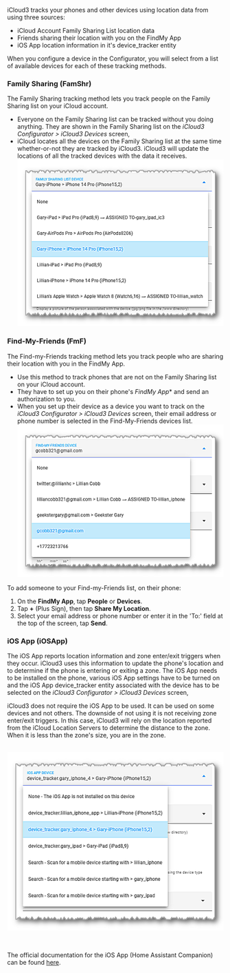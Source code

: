 iCloud3 tracks your phones and other devices using location data from using three sources:

- iCloud Account Family Sharing List location data
- Friends sharing their location with you on the FindMy App
- iOS App location information in it's device_tracker entity

When you configure a device in the Configurator, you will select from a list of available devices for each of these tracking methods.

### Family Sharing (FamShr)

The Family Sharing tracking method lets you track people on the Family Sharing list on your iCloud account.

- Everyone on the Family Sharing list can be tracked without you doing anything. They are shown in the Family Sharing list on the *iCloud3 Configurator > iCloud3 Devices* screen,
- iCloud locates all the devices on the Family Sharing list at the same time whether-or-not they are tracked by iCloud3. iCloud3 will update the locations of all the tracked devices with the data it receives. ![](../images/cf-device-update-famshr.png) 



### Find-My-Friends (FmF)

The Find-my-Friends tracking method lets you track people who are sharing their location with you in the FindMy App.  

- Use this method to track phones that are not on the Family Sharing list on your iCloud account. 
- They have to set up you on their phone's  *FindMy App** and send an authorization to you.
- When you set up their device as a device you want to track on the  *iCloud3 Configurator > iCloud3 Devices* screen, their email address or phone number is selected in the Find-My-Friends devices list.       ![](../images/cf-device-update-fmf.png) 

To add someone to your Find-my-Friends list, on their phone:

1. On the **FindMy App**, tap **People** or **Devices**.
2. Tap **+** (Plus Sign), then tap **Share My Location**.
3. Select your email address or phone number or enter it in the 'To:' field at the top of the screen, tap **Send**.



### iOS App (iOSApp)

The iOS App reports location information and zone enter/exit triggers when they occur. iCloud3 uses this information to update the phone's location and to determine if the phone is entering or exiting a zone.  The iOS App needs to be installed on the phone, various iOS App settings have to be turned on and the iOS App device_tracker entity associated with the device has to be selected on the *iCloud3 Configurator > iCloud3 Devices* screen,

iCloud3 does not require the iOS App to be used. It can be used on some devices and not others. The downside of not using it is not receiving zone enter/exit triggers. In this case, iCloud3 will rely on the location reported from the iCloud Location Servers to determine the distance to the zone. When it is less than the zone's size, you are in the zone. 

​          ![](../images/cf-device-update-iosapp.png)		

​     

The official documentation for the iOS App (Home Assistant Companion) can be found [here](https://companion.home-assistant.io/).  
